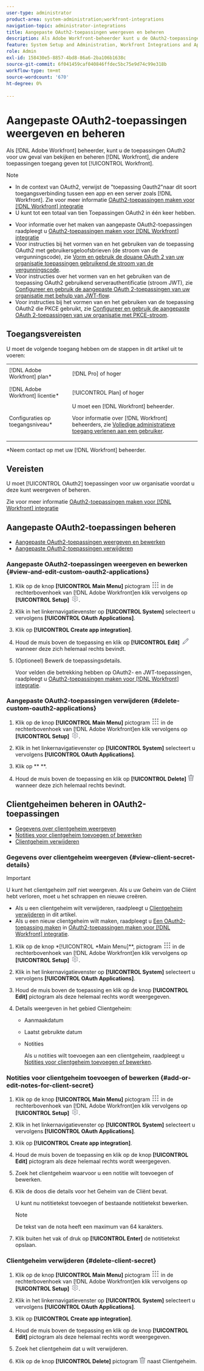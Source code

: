 ```yaml
---
user-type: administrator
product-area: system-administration;workfront-integrations
navigation-topic: administrator-integrations
title: Aangepaste OAuth2-toepassingen weergeven en beheren
description: Als Adobe Workfront-beheerder kunt u de OAuth2-toepassingen voor uw exemplaar van Workfront weergeven en beheren, waarmee andere toepassingen toegang hebben tot Workfront.
feature: System Setup and Administration, Workfront Integrations and Apps
role: Admin
exl-id: 158430e5-8857-4bd8-86a6-2ba106b1638c
source-git-commit: 6f041459caf040846ffdec5bc75e9d74c99e318b
workflow-type: tm+mt
source-wordcount: '670'
ht-degree: 0%

---
```


# Aangepaste OAuth2-toepassingen weergeven en beheren

Als [!DNL Adobe Workfront] beheerder, kunt u de toepassingen OAuth2 voor uw geval van bekijken en beheren [!DNL Workfront], die andere toepassingen toegang geven tot [!UICONTROL Workfront].

>[!NOTE]
>
>* In de context van OAuth2, verwijst de &quot;toepassing Oauth2&quot;naar dit soort toegangsverbinding tussen een app en een server zoals [!DNL Workfront]. Zie voor meer informatie [OAuth2-toepassingen maken voor [!DNL Workfront] integratie](../../administration-and-setup/configure-integrations/create-oauth-application.md)
>* U kunt tot een totaal van tien Toepassingen OAuth2 in één keer hebben.

* Voor informatie over het maken van aangepaste OAuth2-toepassingen raadpleegt u [OAuth2-toepassingen maken voor [!DNL Workfront] integratie](../../administration-and-setup/configure-integrations/create-oauth-application.md)
* Voor instructies bij het vormen van en het gebruiken van de toepassing OAuth2 met gebruikersgeloofsbrieven (de stroom van de vergunningscode), zie [Vorm en gebruik de douane OAuth 2 van uw organisatie toepassingen gebruikend de stroom van de vergunningscode](../../wf-api/api/oauth-app-code-token-flow.md).
* Voor instructies over het vormen van en het gebruiken van de toepassing OAuth2 gebruikend serverauthentificatie (stroom JWT), zie [Configureer en gebruik de aangepaste OAuth 2-toepassingen van uw organisatie met behulp van JWT-flow](../../wf-api/api/oauth-app-jwt-flow.md).
* Voor instructies bij het vormen van en het gebruiken van de toepassing OAuth2 die PKCE gebruikt, zie [Configureer en gebruik de aangepaste OAuth 2-toepassingen van uw organisatie met PKCE-stroom](../../wf-api/api/oauth-app-pkce-flow.md).

## Toegangsvereisten

U moet de volgende toegang hebben om de stappen in dit artikel uit te voeren:

<table style="table-layout:auto"> 
 <col> 
 <col> 
 <tbody> 
  <tr> 
   <td role="rowheader">[!DNL Adobe Workfront] plan*</td> 
   <td> <p>[!DNL Pro] of hoger</p> </td> 
  </tr> 
  <tr> 
   <td role="rowheader">[!DNL Adobe Workfront] licentie*</td> 
   <td> <p>[!UICONTROL Plan] of hoger</p> </td> 
  </tr> 
  <tr> 
   <td role="rowheader">Configuraties op toegangsniveau*</td> 
   <td> U moet een [!DNL Workfront] beheerder. </p>
    <p>Voor informatie over [!DNL Workfront] beheerders, zie <a href="../../administration-and-setup/add-users/configure-and-grant-access/grant-a-user-full-administrative-access.md" class="MCXref xref">Volledige administratieve toegang verlenen aan een gebruiker</a>.</p>
     </td> 
  </tr> 
 </tbody> 
</table>

&#42;Neem contact op met uw [!DNL Workfront] beheerder.

## Vereisten

U moet [!UICONTROL OAuth2] toepassingen voor uw organisatie voordat u deze kunt weergeven of beheren.

Zie voor meer informatie [OAuth2-toepassingen maken voor [!DNL Workfront] integratie](../../administration-and-setup/configure-integrations/create-oauth-application.md)

## Aangepaste OAuth2-toepassingen beheren

* [Aangepaste OAuth2-toepassingen weergeven en bewerken](#view-and-edit-custom-oauth2-applications)
* [Aangepaste OAuth2-toepassingen verwijderen](#delete-custom-oauth2-applications)

### Aangepaste OAuth2-toepassingen weergeven en bewerken {#view-and-edit-custom-oauth2-applications}

1. Klik op de knop **[!UICONTROL Main Menu]** pictogram ![](assets/main-menu-icon.png) in de rechterbovenhoek van [!DNL Adobe Workfront]en klik vervolgens op **[!UICONTROL Setup]** ![](assets/gear-icon-settings.png).

1. Klik in het linkernavigatievenster op **[!UICONTROL System]** selecteert u vervolgens **[!UICONTROL OAuth Applications]**.
1. Klik op **[!UICONTROL Create app integration]**.
1. Houd de muis boven de toepassing en klik op **[!UICONTROL Edit]** ![](assets/edit-icon.png) wanneer deze zich helemaal rechts bevindt.
1. (Optioneel) Bewerk de toepassingsdetails.

   Voor velden die betrekking hebben op OAuth2- en JWT-toepassingen, raadpleegt u [OAuth2-toepassingen maken voor [!DNL Workfront] integratie](../../administration-and-setup/configure-integrations/create-oauth-application.md).

### Aangepaste OAuth2-toepassingen verwijderen {#delete-custom-oauth2-applications}

1. Klik op de knop **[!UICONTROL Main Menu]** pictogram ![](assets/main-menu-icon.png) in de rechterbovenhoek van [!DNL Adobe Workfront]en klik vervolgens op **[!UICONTROL Setup]** ![](assets/gear-icon-settings.png).

1. Klik in het linkernavigatievenster op **[!UICONTROL System]** selecteert u vervolgens **[!UICONTROL OAuth Applications]**.
1. Klik op ** **.
1. Houd de muis boven de toepassing en klik op **[!UICONTROL Delete]** ![](assets/delete.png) wanneer deze zich helemaal rechts bevindt.

## Clientgeheimen beheren in OAuth2-toepassingen

* [Gegevens over clientgeheim weergeven](#view-client-secret-details)
* [Notities voor clientgeheim toevoegen of bewerken](#add-or-edit-notes-for-client-secret)
* [Clientgeheim verwijderen](#delete-client-secret)

### Gegevens over clientgeheim weergeven {#view-client-secret-details}

>[!IMPORTANT]
>
>U kunt het clientgeheim zelf niet weergeven. Als u uw Geheim van de Cliënt hebt verloren, moet u het schrappen en nieuwe creëren.
>
>* Als u een clientgeheim wilt verwijderen, raadpleegt u [Clientgeheim verwijderen](#delete-client-secret) in dit artikel.
>* Als u een nieuw clientgeheim wilt maken, raadpleegt u [Een OAuth2-toepassing maken](../../administration-and-setup/configure-integrations/create-oauth-application.md#create) in [OAuth2-toepassingen maken voor [!DNL Workfront] integratie](../../administration-and-setup/configure-integrations/create-oauth-application.md).
>



1. Klik op de knop *[!UICONTROL *Main Menu]**, pictogram ![](assets/main-menu-icon.png) in de rechterbovenhoek van [!DNL Adobe Workfront]en klik vervolgens op **[!UICONTROL Setup]** ![](assets/gear-icon-settings.png).

1. Klik in het linkernavigatievenster op **[!UICONTROL System]** selecteert u vervolgens **[!UICONTROL OAuth Applications]**.
1. Houd de muis boven de toepassing en klik op de knop **[!UICONTROL Edit]** pictogram als deze helemaal rechts wordt weergegeven.
1. Details weergeven in het gebied Clientgeheim:

   * Aanmaakdatum
   * Laatst gebruikte datum
   * Notities

     Als u notities wilt toevoegen aan een clientgeheim, raadpleegt u [Notities voor clientgeheim toevoegen of bewerken](#add-or-edit-notes-for-client-secret).

### Notities voor clientgeheim toevoegen of bewerken {#add-or-edit-notes-for-client-secret}

1. Klik op de knop **[!UICONTROL Main Menu]** pictogram ![](assets/main-menu-icon.png) in de rechterbovenhoek van [!DNL Adobe Workfront]en klik vervolgens op **[!UICONTROL Setup]** ![](assets/gear-icon-settings.png).

1. Klik in het linkernavigatievenster op **[!UICONTROL System]** selecteert u vervolgens **[!UICONTROL OAuth Applications]**.
1. Klik op **[!UICONTROL Create app integration]**.
1. Houd de muis boven de toepassing en klik op de knop **[!UICONTROL Edit]** pictogram als deze helemaal rechts wordt weergegeven.
1. Zoek het clientgeheim waarvoor u een notitie wilt toevoegen of bewerken.
1. Klik de doos die details voor het Geheim van de Cliënt bevat.

   U kunt nu notitietekst toevoegen of bestaande notitietekst bewerken.

   >[!NOTE]
   >
   >De tekst van de nota heeft een maximum van 64 karakters.

1. Klik buiten het vak of druk op **[!UICONTROL Enter]** de notitietekst opslaan.

### Clientgeheim verwijderen {#delete-client-secret}

1. Klik op de knop **[!UICONTROL Main Menu]** pictogram ![](assets/main-menu-icon.png) in de rechterbovenhoek van [!DNL Adobe Workfront]en klik vervolgens op **[!UICONTROL Setup]** ![](assets/gear-icon-settings.png).

1. Klik in het linkernavigatievenster op **[!UICONTROL System]** selecteert u vervolgens **[!UICONTROL OAuth Applications]**.
1. Klik op **[!UICONTROL Create app integration]**.
1. Houd de muis boven de toepassing en klik op de knop **[!UICONTROL Edit]** pictogram als deze helemaal rechts wordt weergegeven.
1. Zoek het clientgeheim dat u wilt verwijderen.
1. Klik op de knop **[!UICONTROL Delete]** pictogram ![](assets/delete.png) naast Clientgeheim.
